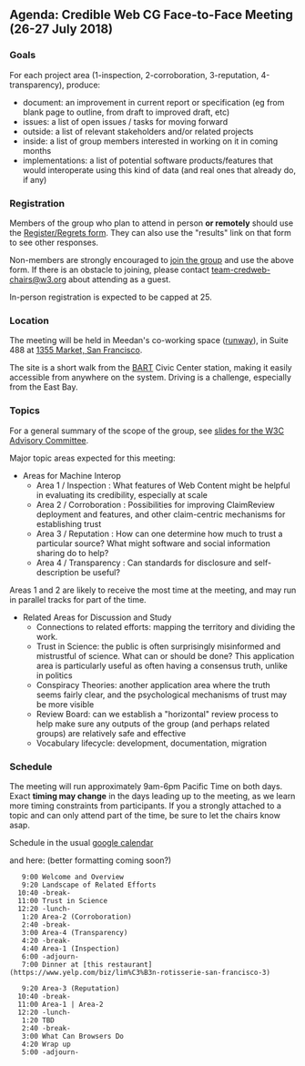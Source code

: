 ## Agenda: Credible Web CG Face-to-Face Meeting (26-27 July 2018)

### Goals

For each project area (1-inspection, 2-corroboration, 3-reputation, 4-transparency), produce:
* document: an improvement in current report or specification (eg from blank page to outline, from draft to improved draft, etc)
* issues: a list of open issues / tasks for moving forward
* outside: a list of relevant stakeholders and/or related projects
* inside: a list of group members interested in working on it in coming months
* implementations: a list of potential software products/features that would interoperate using this kind of data (and real ones that already do, if any)

### Registration

Members of the group who plan to attend in person **or remotely** should use the [Register/Regrets form](https://www.w3.org/2002/09/wbs/103073/credweb-f2f2/).  They can also use the "results" link on that form to see other responses.

Non-members are strongly encouraged to [join the group](https://www.w3.org/community/wp-login.php?redirect_to=%2Fcommunity%2Fcredibility%2Fjoin) and use the above form.  If there is an obstacle to joining, please contact team-credweb-chairs@w3.org about attending as a guest.

In-person registration is expected to be capped at 25.

### Location

The meeting will be held in Meedan's co-working space ([runway](http://www.runway.is/)), in Suite 488 at [1355 Market, San Francisco](https://www.google.com/maps/place/Market+Square,+1355+Market+St,+San+Francisco,+CA+94103/@37.7768337,-122.4185642,17z/).

The site is a short walk from the [BART](https://www.bart.gov/) Civic Center station, making it easily accessible from anywhere on the system.  Driving is a challenge, especially from the East Bay.

### Topics

For a general summary of the scope of the group, see [slides for the W3C Advisory Committee](http://hawke.org/talk-ac-2018/).

Major topic areas expected for this meeting:

* Areas for Machine Interop
    * Area 1 / Inspection : What features of Web Content might be helpful in evaluating its credibility, especially at scale
    * Area 2 / Corroboration : Possibilities for improving ClaimReview deployment and features, and other claim-centric mechanisms for establishing trust
    * Area 3 / Reputation : How can one determine how much to trust a particular source?  What might software and social information sharing do to help?
    * Area 4 / Transparency : Can standards for disclosure and self-description be useful?

Areas 1 and 2 are likely to receive the most time at the meeting, and may run in parallel tracks for part of the time.

* Related Areas for Discussion and Study
    * Connections to related efforts: mapping the territory and dividing the work.
    * Trust in Science: the public is often surprisingly misinformed and mistrustful of science.  What can or should be done?  This application area is particularly useful as often having a consensus truth, unlike in politics
    * Conspiracy Theories: another application area where the truth seems fairly clear, and the psychological mechanisms of trust may be more visible   
    * Review Board: can we establish a "horizontal" review process to help make sure any outputs of the group (and perhaps related groups) are relatively safe and effective 
    * Vocabulary lifecycle: development, documentation, migration

### Schedule

The meeting will run approximately 9am-6pm Pacific Time on both days.
Exact **timing may change** in the days leading up to the meeting, as
we learn more timing constraints from participants. If you a strongly
attached to a topic and can only attend part of the time, be sure to
let the chairs know asap.

Schedule in the usual [google calendar](https://calendar.google.com/calendar/embed?src=iq5eb1hefes165c7es0krrflno%40group.calendar.google.com)

and here: (better formatting coming soon?)

```
   9:00 Welcome and Overview
   9:20 Landscape of Related Efforts
  10:40 -break-
  11:00 Trust in Science
  12:20 -lunch-
   1:20 Area-2 (Corroboration)
   2:40 -break-
   3:00 Area-4 (Transparency)
   4:20 -break-
   4:40 Area-1 (Inspection)
   6:00 -adjourn-
   7:00 Dinner at [this restaurant](https://www.yelp.com/biz/lim%C3%B3n-rotisserie-san-francisco-3)

   9:20 Area-3 (Reputation)
  10:40 -break-
  11:00 Area-1 | Area-2
  12:20 -lunch-
   1:20 TBD 
   2:40 -break-
   3:00 What Can Browsers Do
   4:20 Wrap up
   5:00 -adjourn-
```